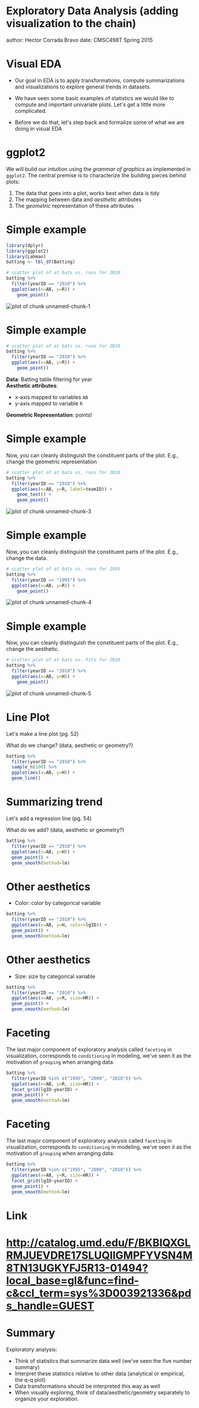 Exploratory Data Analysis (adding visualization to the chain)
========================================================
author: Hector Corrada Bravo
date: CMSC498T Spring 2015

Visual EDA 
========================================================

- Our goal in EDA is to apply transformations, compute summarizations and visualizations to explore general trends in datasets.

- We have seen some basic examples of statistics we would like to compute and important univariate plots. Let's get a little more complicated. 

- Before we do that, let's step back and formalize some of what we are doing in visual EDA

ggplot2
========================================================

We will build our intuition using the *grammar of graphics* as implemented in `ggplot2`.
The central premise is to characterize the building pieces behind plots:

1. The data that goes into a plot, works best when data is tidy
2. The mapping between data and *aesthetic* attributes
3. The *geometric* representation of these attributes

Simple example
========================================================


```r
library(dplyr)
library(ggplot2)
library(Lahman)
batting <- tbl_df(Batting)

# scatter plot of at bats vs. runs for 2010
batting %>% 
  filter(yearID == "2010") %>%
  ggplot(aes(x=AB, y=R)) +
    geom_point()
```

![plot of chunk unnamed-chunk-1](EDA2-figure/unnamed-chunk-1-1.png) 

Simple example
========================================================


```r
# scatter plot of at bats vs. runs for 2010
batting %>% 
  filter(yearID == "2010") %>%
  ggplot(aes(x=AB, y=R)) +
    geom_point()
```

**Data**: Batting table filtering for year  
**Aesthetic attributes**: 
  - x-axis mapped to variables `AB`
  - y-axis mapped to variable `R`  
  
**Geometric Representation**: points!  

Simple example
===================

Now, you can cleanly distinguish the constituent parts of the plot.
E.g., change the geometric representation


```r
# scatter plot of at bats vs. runs for 2010
batting %>% 
  filter(yearID == "2010") %>%
  ggplot(aes(x=AB, y=R, label=teamID)) +
    geom_text() +
    geom_point()
```

![plot of chunk unnamed-chunk-3](EDA2-figure/unnamed-chunk-3-1.png) 

Simple example
===================

Now, you can cleanly distinguish the constituent parts of the plot.
E.g., change the data.


```r
# scatter plot of at bats vs. runs for 1995
batting %>% 
  filter(yearID == "1995") %>%
  ggplot(aes(x=AB, y=R)) +
    geom_point()
```

![plot of chunk unnamed-chunk-4](EDA2-figure/unnamed-chunk-4-1.png) 

Simple example
===================

Now, you can cleanly distinguish the constituent parts of the plot.
E.g., change the aesthetic.


```r
# scatter plot of at bats vs. hits for 2010
batting %>% 
  filter(yearID == "2010") %>%
  ggplot(aes(x=AB, y=H)) +
    geom_point()
```

![plot of chunk unnamed-chunk-5](EDA2-figure/unnamed-chunk-5-1.png) 

Line Plot 
===============

Let's make a line plot (pg. 52)

What do we change? (data, aesthetic or geometry?)


```r
batting %>%
  filter(yearID == "2010") %>%
  sample_n(100) %>%
  ggplot(aes(x=AB, y=H)) +
  geom_line()
```

Summarizing trend
===============

Let's add a regression line (pg. 54)

What do we add? (data, aesthetic or geometry?)


```r
batting %>%
  filter(yearID == "2010") %>%
  ggplot(aes(x=AB, y=H)) +
  geom_point() + 
  geom_smooth(method=lm)
```

Other aesthetics
==================

- Color: color by categorical variable


```r
batting %>%
  filter(yearID == "2010") %>%
  ggplot(aes(x=AB, y=H, color=lgID)) +
  geom_point() + 
  geom_smooth(method=lm)
```

Other aesthetics
==================

- Size: size by categorical variable


```r
batting %>%
  filter(yearID == "2010") %>%
  ggplot(aes(x=AB, y=R, size=HR)) +
  geom_point() + 
  geom_smooth(method=lm)
```

Faceting
==================

The last major component of exploratory analysis called `faceting` in visualization,
corresponds to `conditioning` in modeling, we've seen it as the motivation of `grouping`
when arranging data.


```r
batting %>%
  filter(yearID %in% c("1995", "2000", "2010")) %>%
  ggplot(aes(x=AB, y=R, size=HR)) +
  facet_grid(lgID~yearID) +
  geom_point() + 
  geom_smooth(method=lm)
```

Faceting
==================

The last major component of exploratory analysis called `faceting` in visualization,
corresponds to `conditioning` in modeling, we've seen it as the motivation of `grouping`
when arranging data.


```r
batting %>%
  filter(yearID %in% c("1995", "2000", "2010")) %>%
  ggplot(aes(x=AB, y=R, size=HR)) +
  facet_grid(lgID~yearID) +
  geom_point() + 
  geom_smooth(method=lm)
```

Link
======
http://catalog.umd.edu/F/BKBIQXGLRMJUEVDRE17SLUQIIGMPFYVSN4M8TN13UGKYFJ5R13-01494?local_base=gl&func=find-c&ccl_term=sys%3D003921336&pds_handle=GUEST
===

Summary
=============

Exploratory analysis:
- Think of statistics that summarize data well (we've seen the five number summary)
- Interpret these statistics relative to other data (analytical or empirical, the q-q plot)
- Data transformations should be interpreted this way as well
- When visually exploring, think of data/aesthetic/geometry separately to organize your exploration.
